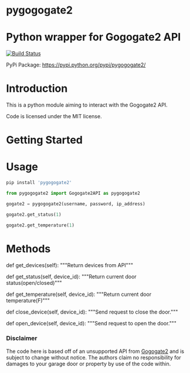 # pygogogate2 
Python wrapper for Gogogate2 API
=======

[![Build Status](https://travis-ci.org/dlbroadfoot/pygogogate2.svg?branch=master)](https://travis-ci.org/dlbroadfoot/pygogogate2)

PyPi Package: <https://pypi.python.org/pypi/pygogogate2/>

# Introduction

This is a python module aiming to interact with the Gogogate2 API.

Code is licensed under the MIT license.

Getting Started
===============

# Usage

```python
pip install 'pygogogate2'

from pygogogate2 import Gogogate2API as pygogogate2

gogate2 = pygogogate2(username, password, ip_address)

gogate2.get_status(1)

gogate2.get_temperature(1)
```

# Methods

def get_devices(self):
"""Return devices from API"""
       
def get_status(self, device_id):
"""Return current door status(open/closed)"""

def get_temperature(self, device_id):
"""Return current door temperature(F)"""

def close_device(self, device_id):
"""Send request to close the door."""

def open_device(self, device_id):
"""Send request to open the door."""

### Disclaimer

The code here is based off of an unsupported API from [Gogogate2](https://www.gogogate.com/) and is subject to change without notice. The authors claim no responsibility for damages to your garage door or property by use of the code within.
